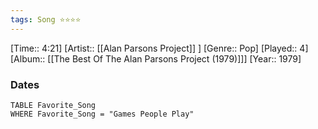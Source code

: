 ```yaml
---
tags: Song ⭐⭐⭐⭐ 
---
```

[Time:: 4:21]
[Artist:: [[Alan Parsons Project]] ]
[Genre:: Pop]
[Played:: 4]
[Album:: [[The Best Of The Alan Parsons Project (1979)]]]
[Year:: 1979]
### Dates
````dataview
TABLE Favorite_Song
WHERE Favorite_Song = "Games People Play"
````